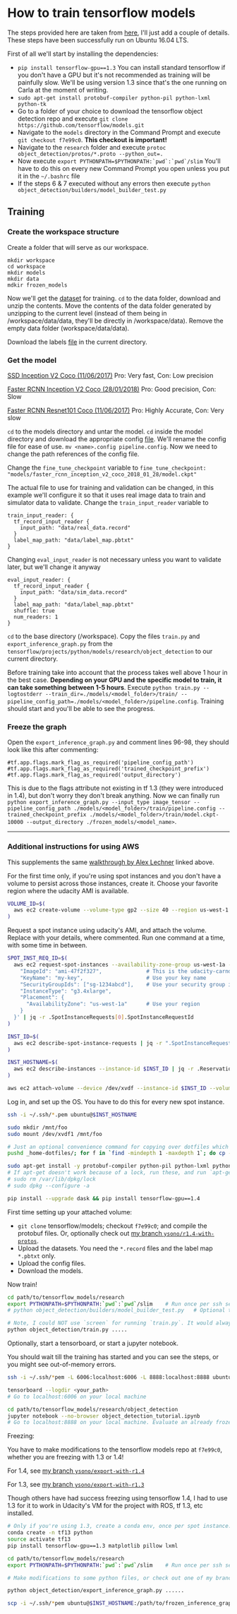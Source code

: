 # How to train tensorflow models

The steps provided here are taken from [here](https://github.com/alex-lechner/Traffic-Light-Classification), I'll just add a couple of details.
These steps have been successfully run on Ubuntu 16.04 LTS.

First of all we'll start by installing the dependencies:
- `pip install tensorflow-gpu==1.3` You can install standard tensorflow if you don't have a GPU but it's not recommended as training will be painfully slow. We'll be using version 1.3 since that's the one running on Carla at the moment of writing.
- `sudo apt-get install protobuf-compiler python-pil python-lxml python-tk`
- Go to a folder of your choice to download the tensorflow object detection repo and execute `git clone https://github.com/tensorflow/models.git`
- Navigate to the `models` directory in the Command Prompt and execute `git checkout f7e99c0`. **This checkout is important!**
- Navigate to the `research` folder and execute `protoc object_detection/protos/*.proto --python_out=.`
- Now execute ``export PYTHONPATH=$PYTHONPATH:`pwd`:`pwd`/slim`` You'll have to do this on every new Command Prompt you open unless you put it in the `~/.bashrc` file
- If the steps 6 & 7 executed without any errors then execute `python object_detection/builders/model_builder_test.py`

## Training

### Create the workspace structure
Create a folder that will serve as our workspace.
```
mkdir workspace
cd workspace
mkdir models
mkdir data
mdkir frozen_models
```

Now we'll get the [dataset](https://github.com/coldKnight/TrafficLight_Detection-TensorFlowAPI#get-the-dataset) for training.
`cd` to the data folder, download and unzip the contents. Move the contents of the data folder generated by unzipping to the current level (instead of them being in /workspace/data/data, they'll be directly in /workspace/data). Remove the empty data folder (workspace/data/data).

Download the labels [file](https://github.com/alex-lechner/Traffic-Light-Classification/blob/master/data/udacity_label_map.pbtxt) in the current directory.

### Get the model

[SSD Inception V2 Coco (11/06/2017)](http://download.tensorflow.org/models/object_detection/ssd_inception_v2_coco_11_06_2017.tar.gz) Pro: Very fast, Con: Low precision

[Faster RCNN Inception V2 Coco (28/01/2018)](http://download.tensorflow.org/models/object_detection/faster_rcnn_inception_v2_coco_2018_01_28.tar.gz) Pro: Good precision, Con: Slow

[Faster RCNN Resnet101 Coco (11/06/2017)](http://download.tensorflow.org/models/object_detection/faster_rcnn_resnet101_coco_11_06_2017.tar.gz) Pro: Highly Accurate, Con: Very slow

`cd` to the models directory and untar the model. `cd` inside the model directory and download the appropriate config [file](https://github.com/alex-lechner/Traffic-Light-Classification/tree/master/config).
We'll rename the config file for ease of use. `mv <name>.config pipeline.config`.
Now we need to change the path references of the config file.

Change the `fine_tune_checkpoint` variable to `fine_tune_checkpoint: "models/faster_rcnn_inception_v2_coco_2018_01_28/model.ckpt"`

The actual file to use for training and validation can be changed, in this example we'll configure it so that it uses real image data to train and simulator data to validate.
Change the `train_input_reader` variable to
```
train_input_reader: {
  tf_record_input_reader {
    input_path: "data/real_data.record"
  }
  label_map_path: "data/label_map.pbtxt"
}
```

Changing `eval_input_reader` is not necessary unless you want to validate later, but we'll change it anyway
```
eval_input_reader: {
  tf_record_input_reader {
    input_path: "data/sim_data.record"
  }
  label_map_path: "data/label_map.pbtxt"
  shuffle: true
  num_readers: 1
}
```

`cd` to the base directory (/workspace). Copy the files `train.py` and `export_inference_graph.py` from the `tensorflow/projects/python/models/research/object_detection` to our current directory.

Before training take into account that the process takes well above 1 hour in the best case. **Depending on your GPU and the specific model to train, it can take something between 1-5 hours**.
Execute `python train.py --logtostderr --train_dir=./models/<model_folder>/train/ --pipeline_config_path=./models/<model_folder>/pipeline.config`. Training should start and you'll be able to see the progress.

### Freeze the graph

Open the `export_inference_graph.py` and comment lines 96-98, they should look like this after commenting:
```
#tf.app.flags.mark_flag_as_required('pipeline_config_path')
#tf.app.flags.mark_flag_as_required('trained_checkpoint_prefix')
#tf.app.flags.mark_flag_as_required('output_directory')
```

This is due to the flags attribute not existing in tf 1.3 (they were introduced in 1.4), but don't worry they don't break anything.
Now we can finally run `python export_inference_graph.py --input_type image_tensor --pipeline_config_path ./models/<model_folder>/train/pipeline.config --trained_checkpoint_prefix ./models/<model_folder>/train/model.ckpt-10000 --output_directory ./frozen_models/<model_name>`.

---

### Additional instructions for using AWS

This supplements the same [walkthrough by Alex Lechner](https://github.com/alex-lechner/Traffic-Light-Classification) linked above.

For the first time only, if you're using spot instances and you don't have a volume to persist across those instances, create it. Choose your favorite region where the udacity AMI is available.

```sh
VOLUME_ID=$(
  aws ec2 create-volume --volume-type gp2 --size 40 --region us-west-1 --availability-zone us-west-1a | jq -r .VolumeId
)
```

Request a spot instance using udacity's AMI, and attach the volume. Replace with your details, where commented. Run one command at a time, with some time in between.

```sh
SPOT_INST_REQ_ID=$(
  aws ec2 request-spot-instances --availability-zone-group us-west-1a --launch-specification '{
    "ImageId": "ami-47f2f327",              # This is the udacity-carnd-advanced-deep-learning
    "KeyName": "my-key",                    # Use your key name
    "SecurityGroupIds": ["sg-1234abcd"],    # Use your security group id
    "InstanceType": "g3.4xlarge",
    "Placement": {
      "AvailabilityZone": "us-west-1a"      # Use your region
    }
  }' | jq -r .SpotInstanceRequests[0].SpotInstanceRequestId
)

INST_ID=$(
  aws ec2 describe-spot-instance-requests | jq -r ".SpotInstanceRequests | map(select(.SpotInstanceRequestId==\"$SPOT_INST_REQ_ID\")) | .[0].InstanceId"
)

INST_HOSTNAME=$(
  aws ec2 describe-instances --instance-id $INST_ID | jq -r .Reservations[0].Instances[0].PublicDnsName
)

aws ec2 attach-volume --device /dev/xvdf --instance-id $INST_ID --volume-id $VOLUME_ID
```

Log in, and set up the OS. You have to do this for every new spot instance.

```sh
ssh -i ~/.ssh/*.pem ubuntu@$INST_HOSTNAME
```

```sh
sudo mkdir /mnt/foo
sudo mount /dev/xvdf1 /mnt/foo

# Just an optional convenience command for copying over dotfiles which you can keep in the attached volume.
pushd _home-dotfiles/; for f in `find -mindepth 1 -maxdepth 1`; do cp -r $f ~/; done; popd

sudo apt-get install -y protobuf-compiler python-pil python-lxml python-tk
# If apt-get doesn't work because of a lock, run these, and run `apt-get install` again.
# sudo rm /var/lib/dpkg/lock
# sudo dpkg --configure -a

pip install --upgrade dask && pip install tensorflow-gpu==1.4
```

First time setting up your attached volume:

- `git clone` tensorflow/models; checkout `f7e99c0`; and compile the protobuf files. Or, optionally check out [my branch `ysono/r1.4-with-protos`](https://github.com/ysono/tensorflow_models/commits/ysono/r1.4-with-protos).
- Upload the datasets. You need the `*.record` files and the label map `*.pbtxt` only.
- Upload the config files.
- Download the models.

Now train!

```sh
cd path/to/tensorflow_models/research
export PYTHONPATH=$PYTHONPATH:`pwd`:`pwd`/slim    # Run once per ssh session
# python object_detection/builders/model_builder_test.py   # Optional test. Run once per spot instance

# Note, I could NOT use `screen` for running `train.py`. It would always run out of memory. Hopefully you have stable connection for a few hours.
python object_detection/train.py .....
```

Optionally, start a tensorboard, or start a jupyter notebook.

You should wait till the training has started and you can see the steps, or you might see out-of-memory errors.

```sh
ssh -i ~/.ssh/*pem -L 6006:localhost:6006 -L 8888:localhost:8888 ubuntu@$INST_HOSTNAME
```

```sh
tensorboard --logdir <your_path>
# Go to localhost:6006 on your local machine

cd path/to/tensorflow_models/research/object_detection
jupyter notebook --no-browser object_detection_tutorial.ipynb
# Go to localhost:8888 on your local machine. Evaluate an already frozen model. It'll be much faster than evaluating locally.
```

Freezing:

You have to make modifications to the tensorflow models repo at `f7e99c0`,
whether you are freezing with 1.3 or 1.4!

For 1.4, see [my branch `ysono/export-with-r1.4`](https://github.com/ysono/tensorflow_models/commits/ysono/export-with-r1.4)

For 1.3, see [my branch `ysono/export-with-r1.3`](https://github.com/ysono/tensorflow_models/commits/ysono/export-with-r1.3)

Though others have had success freezing using tensorflow 1.4, I had to use 1.3 for it to work in Udacity's VM for the project with ROS, tf 1.3, etc installed.

```sh
# Only if you're using 1.3, create a conda env, once per spot instance.
conda create -n tf13 python
source activate tf13
pip install tensorflow-gpu==1.3 matplotlib pillow lxml

cd path/to/tensorflow_models/research
export PYTHONPATH=$PYTHONPATH:`pwd`:`pwd`/slim    # Run once per ssh session

# Make modifications to some python files, or check out one of my branches, as explained above.

python object_detection/export_inference_graph.py ......
```

```sh
scp -i ~/.ssh/*pem ubuntu@$INST_HOSTNAME:/path/to/frozen_inference_graph.pb .
```
